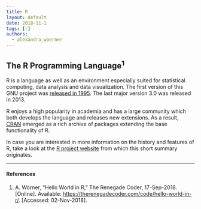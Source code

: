 ```yaml
---
title: R
layout: default
date: 2018-11-1 
tags: [r]
authors:
  - alexandra_woerner
---
```


## The R Programming Language<sup>1</sup>

R is a language as well as an environment especially suited for statistical
computing, data analysis and data visualization. The first version of this
GNU project was [released in 1995][5]. The last major version 3.0 was released in
2013.

R enjoys a high popularity in academia and has a large community which both
develops the language and releases new extensions. As a result, [CRAN][1]
emerged as a rich archive of packages extending the base functionality of R.

In case you are interested in more information on the history and features of R,
take a look at the [R project website][2] from which this short summary originates.

---

#### References

1. A. Wörner, “Hello World in R,” The Renegade Coder, 17-Sep-2018.
  [Online]. Available: <https://therenegadecoder.com/code/hello-world-in-r/>.
  [Accessed: 02-Nov-2018].

[1]: http://cran.r-project.org/
[2]: http://r-project.org/about.html
[5]: https://cran.r-project.org/doc/html/interface98-paper/paper.html
